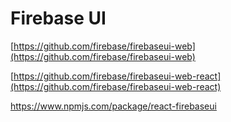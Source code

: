 # Firebase UI

[https://github.com/firebase/firebaseui-web](https://github.com/firebase/firebaseui-web)

[https://github.com/firebase/firebaseui-web-react](https://github.com/firebase/firebaseui-web-react)

[https://www.npmjs.com/package/react-firebaseui  
](https://www.npmjs.com/package/react-firebaseui
)

